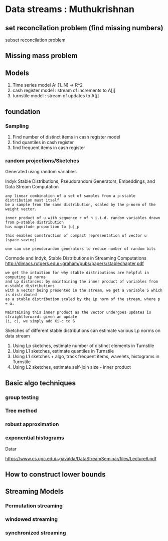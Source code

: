

# Data streams : Muthukrishnan 

##  set reconcilation problem (find missing numbers)

subset reconcilation problem

## Missing mass problem


## Models

1. Time series model  A: [1..N] -> R^2
2. cash register model : stream of increments to A[j]
3. turnstile model : stream of updates to A[j]

## foundation

### Sampling

1. Find number of distinct items in cash register model
2. find quantiles in cash register
3. find frequent items in cash register

### random projections/Sketches

Generated using random variables

Indyk Stable Distributions, Pseudorandom Generators, Embeddings, and Data Stream Computation
```
any linear combination of a set of samples from a p-stable distribution must itself
be a sample from the same distribution, scaled by the p-norm of the weight vector.

inner product of u with sequence r of n i.i.d. random variables drawn from p-stable distribution 
has magnitude proportion to |u|_p

this enables construction of compact representation of vector u (space-saving)

one can use pseudorandom generators to reduce number of random bits
```

Cormode and Indyk, Stable Distributions in Streaming Computations
http://dimacs.rutgers.edu/~graham/pubs/papers/stablechapter.pdf
```
we get the intuition for why stable distributions are helpful in computing Lp norms 
and Lp distances: by maintaining the inner product of variables from α-stable distributions 
with a vector being presented in the stream, we get a variable S which is distributed 
as a stable distribution scaled by the Lp norm of the stream, where p = α. 

Maintaining this inner product as the vector undergoes updates is straightforward: given an update
(i, c), we simply add Xi·c to S
```

Sketches of different stable distributions can estimate various Lp norms on data stream

1. Using Lp sketches, estimate number of distinct elements in Turnstile
2. Using L1 sketches, estimate quantiles in Turnstile
2. Using L1 sketches + algo, track frequent items, wavelets, histograms in Turnstile
4. Using L2 sketches, estimate self-join size - inner product

## Basic algo techniques

### group testing

### Tree method

### robust approximation

### exponential histograms

Datar

https://www.cs.upc.edu/~gavalda/DataStreamSeminar/files/Lecture6.pdf

## How to construct lower bounds

## Streaming Models

### Permutation streaming

### windowed streaming

### synchronized streaming



